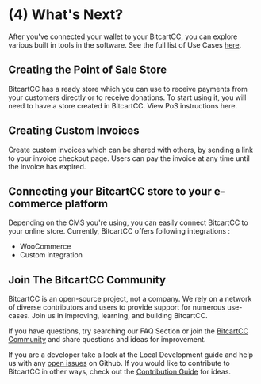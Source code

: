# \(4\) What's Next?

After you've connected your wallet to your BitcartCC, you can explore various built in tools in the software. See the full list of Use Cases [here](../bitcartcc-basics/use-case.md).

## Creating the Point of Sale Store <a id="creating-the-point-of-sale-app"></a>

BitcartCC has a ready store which you can use to receive payments from your customers directly or to receive donations. To start using it, you will need to have a store created in BitcartCC. View PoS instructions here.

## Creating Custom Invoices <a id="creating-the-payment-request"></a>

Create custom invoices which can be shared with others, by sending a link to your invoice checkout page. Users can pay the invoice at any time until the invoice has expired. 

## Connecting your BitcartCC store to your e-commerce platform <a id="connecting-your-btcpay-store-to-your-e-commerce-platform"></a>

Depending on the CMS you're using, you can easily connect BitcartCC to your online store. Currently, BitcartCC offers following integrations :

* ​WooCommerce​​
* ​Custom integration​

## Join The BitcartCC Community <a id="join-the-btcpay-community"></a>

BitcartCC is an open-source project, not a company. We rely on a network of diverse contributors and users to provide support for numerous use-cases. Join us in improving, learning, and building BitcartCC.

If you have questions, try searching our FAQ Section or join the [BitcartCC Community](../support-and-community/community.md) and share questions and ideas for improvement.

If you are a developer take a look at the Local Development guide and help us with any [open issues](https://github.com/MrNaif2018/bitcart/issues) on Github. If you would like to contribute to BitcartCC in other ways, check out the [Contribution Guide](../support-and-community/contribute.md) for ideas.

